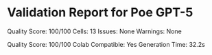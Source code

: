 # Validation Report for Poe GPT-5

Quality Score: 100/100
Cells: 13
Issues: None
Warnings: None

Quality Score: 100/100
Colab Compatible: Yes
Generation Time: 32.2s